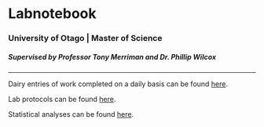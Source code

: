 # Labnotebook
### University of Otago | Master of Science  
##### *Supervised by Professor Tony Merriman and Dr. Phillip Wilcox* 

--------------

Dairy entries of work completed on a daily basis can be found [here](/Diary).

Lab protocols can be found [here](/Protocols).

Statistical analyses can be found [here](/Analyses).

